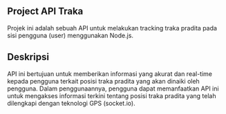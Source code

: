 ## **Project API Traka**

Projek ini adalah sebuah API untuk melakukan tracking traka pradita pada sisi pengguna (user) menggunakan Node.js.

## **Deskripsi**

API ini bertujuan untuk memberikan informasi yang akurat dan real-time kepada pengguna terkait posisi traka pradita yang akan dinaiki oleh pengguna. Dalam penggunaannya, pengguna dapat memanfaatkan API ini untuk mengakses informasi terkini tentang posisi traka pradita yang telah dilengkapi dengan teknologi GPS (socket.io).
